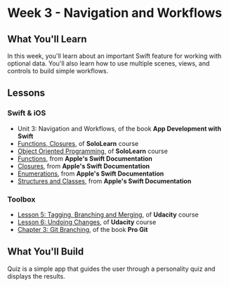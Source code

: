 # Week 3 - Navigation and Workflows

## What You'll Learn
In this week, you'll learn about an important Swift feature for working with optional data. You'll also learn how to use multiple scenes, views, and controls to build simple workflows.

## Lessons
### Swift & iOS
- Unit 3: Navigation and Workflows, of the book **App Development with Swift**
- [Functions, Closures](https://www.sololearn.com/Play/Swift), of **SoloLearn** course
- [Object Oriented Programming](https://www.sololearn.com/Play/Swift), of **SoloLearn** course
- [Functions](https://docs.swift.org/swift-book/LanguageGuide/Functions.html), from **Apple's Swift Documentation**
- [Closures](https://docs.swift.org/swift-book/LanguageGuide/Closures.html), from **Apple's Swift Documentation**
- [Enumerations](https://docs.swift.org/swift-book/LanguageGuide/Enumerations.html), from **Apple's Swift Documentation**
- [Structures and Classes](https://docs.swift.org/swift-book/LanguageGuide/ClassesAndStructures.html), from **Apple's Swift Documentation**

### Toolbox
- [Lesson 5: Tagging, Branching and Merging](https://classroom.udacity.com/courses/ud123), of **Udacity** course
- [Lesson 6: Undoing Changes](https://classroom.udacity.com/courses/ud123), of **Udacity** course
- [Chapter 3: Git Branching](https://git-scm.com/book/en/v2/Git-Branching-Branches-in-a-Nutshell), of the book  **Pro Git**

## What You'll Build
Quiz is a simple app that guides the user through a personality quiz and displays the results.

